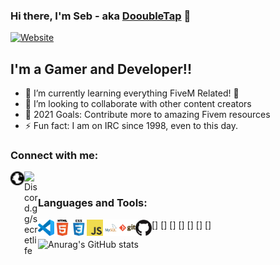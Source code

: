 ### Hi there, I'm Seb - aka [DooubleTap][website] 👋

[![Website](https://img.shields.io/website?label=http://seb7.ca&style=for-the-badge&url=http://seb7.ca)](http://seb7.ca)

## I'm a Gamer and Developer!!

- 🌱 I’m currently learning everything FiveM Related! 🤣
- 👯 I’m looking to collaborate with other content creators
- 🥅 2021 Goals: Contribute more to amazing Fivem resources
- ⚡ Fun fact: I am on IRC since 1998, even to this day.

### Connect with me:

[<img align="left" alt="seb7.ca" width="22px" src="https://raw.githubusercontent.com/iconic/open-iconic/master/svg/globe.svg" />][website]
[<img align="left" alt="Discord.gg/secretlife" width="22px" src="https://cdn.jsdelivr.net/npm/simple-icons@v3/icons/discord.svg" />][Discord]

<br />

### Languages and Tools:

[<img align="left" alt="Visual Studio Code" width="26px" src="https://raw.githubusercontent.com/github/explore/80688e429a7d4ef2fca1e82350fe8e3517d3494d/topics/visual-studio-code/visual-studio-code.png" />]
[<img align="left" alt="HTML5" width="26px" src="https://raw.githubusercontent.com/github/explore/80688e429a7d4ef2fca1e82350fe8e3517d3494d/topics/html/html.png" />]
[<img align="left" alt="CSS3" width="26px" src="https://raw.githubusercontent.com/github/explore/80688e429a7d4ef2fca1e82350fe8e3517d3494d/topics/css/css.png" />]
[<img align="left" alt="JavaScript" width="26px" src="https://raw.githubusercontent.com/github/explore/80688e429a7d4ef2fca1e82350fe8e3517d3494d/topics/javascript/javascript.png" />]
[<img align="left" alt="MySQL" width="26px" src="https://raw.githubusercontent.com/github/explore/80688e429a7d4ef2fca1e82350fe8e3517d3494d/topics/mysql/mysql.png" />]
[<img align="left" alt="Git" width="26px" src="https://raw.githubusercontent.com/github/explore/80688e429a7d4ef2fca1e82350fe8e3517d3494d/topics/git/git.png" />]
[<img align="left" alt="GitHub" width="26px" src="https://raw.githubusercontent.com/github/explore/78df643247d429f6cc873026c0622819ad797942/topics/github/github.png" />]

![Anurag's GitHub stats](https://github-readme-stats.vercel.app/api?username=DooubleTap&show_icons=true&theme=radical)

[website]: http://seb7.ca
[Discord]: http://discord.gg/secretlife
